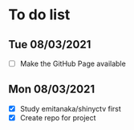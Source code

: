 
# To do list 

## Tue 08/03/2021

- [ ] Make the GitHub Page available


## Mon 08/03/2021

- [X] Study emitanaka/shinyctv first
- [X] Create repo for project
